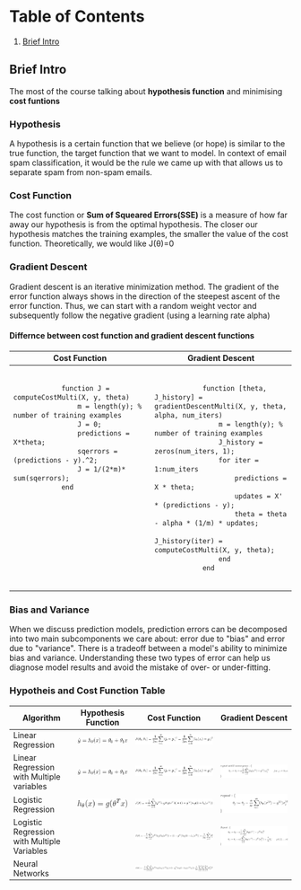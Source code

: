 # Table of Contents
1. [Brief Intro](#brief-intro)

## Brief Intro

The most of the course talking about **hypothesis function** and minimising **cost funtions**

### Hypothesis
A hypothesis is a certain function that we believe (or hope) is similar to the true function, the target function that we want to model. In context of email spam classification, it would be the rule we came up with that allows us to separate spam from non-spam emails.

### Cost Function
The cost function or **Sum of Squeared Errors(SSE)** is a measure of how far away our hypothesis is from the optimal hypothesis. The closer our hypothesis matches the training examples, the smaller the value of the cost function. Theoretically, we would like J(θ)=0

### Gradient Descent
Gradient descent is an iterative minimization method. The gradient of the error function always shows in the direction of the steepest ascent of the error function. Thus, we can start with a random weight vector and subsequently follow the
negative gradient (using a learning rate alpha)

#### Differnce between cost function and gradient descent functions
<table>
    <colgroup>
        <col width="50%" />
        <col width="50%" />
    </colgroup>
    <thead>
        <tr class="header">
            <th> Cost Function </th>
            <th> Gradient Descent </th>
        </tr>
    </thead>
    <tbody>
        <tr valign="top">
            <td markdown="span">
            <pre><code>
            function J = computeCostMulti(X, y, theta)
                m = length(y); % number of training examples
                J = 0;
                predictions =  X*theta;
                sqerrors = (predictions - y).^2;
                J = 1/(2*m)* sum(sqerrors);
            end
            </code></pre>
            </td>
            <td markdown="span">
            <pre><code>
            function [theta, J_history] = gradientDescentMulti(X, y, theta, alpha, num_iters)    
                m = length(y); % number of training examples
                J_history = zeros(num_iters, 1);
                for iter = 1:num_iters
                    predictions =  X * theta;
                    updates = X' * (predictions - y);
                    theta = theta - alpha * (1/m) * updates;
                    J_history(iter) = computeCostMulti(X, y, theta);
                end
            end
            </code></pre>
            </td>
        </tr>
    </tbody>
</table>

### Bias and Variance
When we discuss prediction models, prediction errors can be decomposed into two main subcomponents we care about: error due to "bias" and error due to "variance". There is a tradeoff between a model's ability to minimize bias and variance. Understanding these two types of error can help us diagnose model results and avoid the mistake of over- or under-fitting.


### Hypotheis and Cost Function Table

| Algorithm 	| Hypothesis Function 	| Cost Function 	| Gradient Descent 	|
|--------------------------------------------	|-----------------------------------------------------------------------	|-------------------------------------------------------------------------------	|---------------------------------------------------------------------------------------	|
| Linear Regression 	| ![linear_regression_hypothesis](/images/linear_hypothesis.gif) 	| ![linear_regression_cost](/images/linear_cost.gif) 	|  	|
| Linear Regression with Multiple variables 	| ![linear_regression_hypothesis](/images/linear_hypothesis.gif) 	| ![linear_regression_cost](/images/linear_cost.gif) 	| ![linear_regression_multi_var_gradient](/images/linear_multi_var_gradient_descent.gif) 	|
| Logistic Regression 	| ![logistic_regression_hypothesis](/images/logistic_hypothesis.gif) 	| ![logistic_regression_cost](/images/logistic_cost.gif) 	| ![logistic_regression_gradient](/images/logistic_gradient.gif) 	|
| Logistic Regression with Multiple Variables 	|  	| ![logistic_regression_multi_var_cost](/images/logistic_multi_var_cost.gif) 	| ![logistic_regression_multi_var_gradient](/images/logistic_multi_var_gradient.gif) 	|
| Neural Networks 	|  	| ![nural_cost](/images/nural_cost.gif) 	|  	|                                                                                      |
